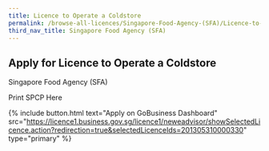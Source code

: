 ```yaml
---
title: Licence to Operate a Coldstore
permalink: /browse-all-licences/Singapore-Food-Agency-(SFA)/Licence-to-Operate-a-Coldstore
third_nav_title: Singapore Food Agency (SFA)
---
```


## Apply for Licence to Operate a Coldstore

Singapore Food Agency (SFA)

Print SPCP Here

{% include button.html text="Apply on GoBusiness Dashboard" src="https://licence1.business.gov.sg/licence1/neweadvisor/showSelectedLicence.action?redirection=true&selectedLicenceIds=201305310000330" type="primary" %}
